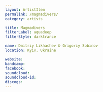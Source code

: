 ```yaml
---
layout: ArtistItem
permalink: /magmadivers/
category: artists

title: Magmadivers
filterLabel: aquadeep
filterStyle: darktrance

name: Dmitriy Likhachev & Grigoriy Sobinov
location: Kyiv, Ukraine

website: 
bandcamp: 
facebook: 
soundcloud: 
soundcloud-id: 
discogs: 
---
```

